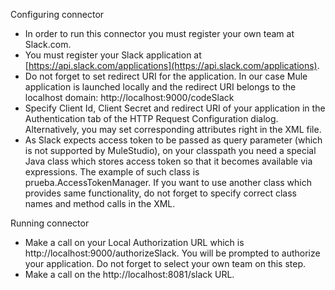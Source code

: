 Configuring connector

- ​In order to run this connector you must register your own team at Slack.com.
- You must register your Slack application at [https://api.slack.com/applications](https://api.slack.com/applications).
- Do not forget to set redirect URI for the application. In our case Mule application is launched locally and the redirect URI belongs to the localhost domain: http://localhost:9000/codeSlack
- Specify Client Id, Client Secret and redirect URI of your application in the Authentication tab of the HTTP Request Configuration dialog. Alternatively, you may set corresponding attributes right in the XML file.
- As Slack expects access token to be passed as query parameter (which is not supported by MuleStudio), on your classpath you need a special Java class which stores access token so that it becomes available via expressions. The example of such class is prueba.AccessTokenManager. If you want to use another class which provides same functionality, do not forget to specify correct class names and method calls in the XML. 


Running connector

- Make a call on your Local Authorization URL which is http://localhost:9000/authorizeSlack. You will be prompted to authorize your application. Do not forget to select your own team on this step.
- Make a call on the http://localhost:8081/slack URL. 